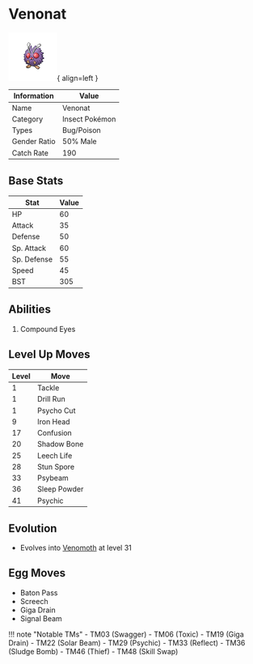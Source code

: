 # Venonat

![Venonat](../images/pokemon/48.png){ align=left }

| Information | Value |
|------------|--------|
| Name | Venonat |
| Category | Insect Pokémon |
| Types | Bug/Poison |
| Gender Ratio | 50% Male |
| Catch Rate | 190 |

## Base Stats

| Stat | Value |
|------|-------|
| HP | 60 |
| Attack | 35 |
| Defense | 50 |
| Sp. Attack | 60 |
| Sp. Defense | 55 |
| Speed | 45 |
| BST | 305 |

## Abilities
1. Compound Eyes

## Level Up Moves
| Level | Move |
|-------|------|
| 1 | Tackle |
| 1 | Drill Run |
| 1 | Psycho Cut |
| 9 | Iron Head |
| 17 | Confusion |
| 20 | Shadow Bone |
| 25 | Leech Life |
| 28 | Stun Spore |
| 33 | Psybeam |
| 36 | Sleep Powder |
| 41 | Psychic |

## Evolution
- Evolves into [Venomoth](049-venomoth.md) at level 31

## Egg Moves
- Baton Pass
- Screech
- Giga Drain
- Signal Beam

!!! note "Notable TMs"
    - TM03 (Swagger)
    - TM06 (Toxic)
    - TM19 (Giga Drain)
    - TM22 (Solar Beam)
    - TM29 (Psychic)
    - TM33 (Reflect)
    - TM36 (Sludge Bomb)
    - TM46 (Thief)
    - TM48 (Skill Swap)
